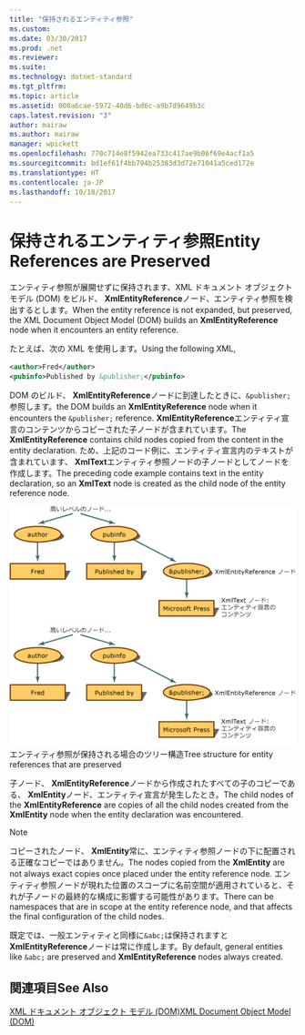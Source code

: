 ```yaml
---
title: "保持されるエンティティ参照"
ms.custom: 
ms.date: 03/30/2017
ms.prod: .net
ms.reviewer: 
ms.suite: 
ms.technology: dotnet-standard
ms.tgt_pltfrm: 
ms.topic: article
ms.assetid: 000a6cae-5972-40d6-bd6c-a9b7d9649b3c
caps.latest.revision: "3"
author: mairaw
ms.author: mairaw
manager: wpickett
ms.openlocfilehash: 770c714e8f5942ea733c417ae9b06f69e4acf1a5
ms.sourcegitcommit: bd1ef61f4bb794b25383d3d72e71041a5ced172e
ms.translationtype: HT
ms.contentlocale: ja-JP
ms.lasthandoff: 10/18/2017
---
```

# <a name="entity-references-are-preserved"></a><span data-ttu-id="49848-102">保持されるエンティティ参照</span><span class="sxs-lookup"><span data-stu-id="49848-102">Entity References are Preserved</span></span>
<span data-ttu-id="49848-103">エンティティ参照が展開せずに保持されます、XML ドキュメント オブジェクト モデル (DOM) をビルド、 **XmlEntityReference**ノード、エンティティ参照を検出するとします。</span><span class="sxs-lookup"><span data-stu-id="49848-103">When the entity reference is not expanded, but preserved, the XML Document Object Model (DOM) builds an **XmlEntityReference** node when it encounters an entity reference.</span></span>  
  
 <span data-ttu-id="49848-104">たとえば、次の XML を使用します。</span><span class="sxs-lookup"><span data-stu-id="49848-104">Using the following XML,</span></span>  
  
```xml  
<author>Fred</author>  
<pubinfo>Published by &publisher;</pubinfo>  
```  
  
 <span data-ttu-id="49848-105">DOM のビルド、 **XmlEntityReference**ノードに到達したときに、`&publisher;`参照します。</span><span class="sxs-lookup"><span data-stu-id="49848-105">the DOM builds an **XmlEntityReference** node when it encounters the `&publisher;` reference.</span></span> <span data-ttu-id="49848-106">**XmlEntityReference**エンティティ宣言のコンテンツからコピーされた子ノードが含まれています。</span><span class="sxs-lookup"><span data-stu-id="49848-106">The **XmlEntityReference** contains child nodes copied from the content in the entity declaration.</span></span> <span data-ttu-id="49848-107">ため、上記のコード例に、エンティティ宣言内のテキストが含まれています、 **XmlText**エンティティ参照ノードの子ノードとしてノードを作成します。</span><span class="sxs-lookup"><span data-stu-id="49848-107">The preceding code example contains text in the entity declaration, so an **XmlText** node is created as the child node of the entity reference node.</span></span>  
  
 <span data-ttu-id="49848-108">![ツリー構造が保持されているエンティティ参照の](../../../../docs/standard/data/xml/media/xmlentityref-notexpanded-nodes.gif "xmlentityref_notexpanded_nodes")</span><span class="sxs-lookup"><span data-stu-id="49848-108">![Tree structure for preserved entity references](../../../../docs/standard/data/xml/media/xmlentityref-notexpanded-nodes.gif "xmlentityref_notexpanded_nodes")</span></span>  
<span data-ttu-id="49848-109">エンティティ参照が保持される場合のツリー構造</span><span class="sxs-lookup"><span data-stu-id="49848-109">Tree structure for entity references that are preserved</span></span>  
  
 <span data-ttu-id="49848-110">子ノード、 **XmlEntityReference**ノードから作成されたすべての子のコピーである、 **XmlEntity**ノード、エンティティ宣言が発生したとき。</span><span class="sxs-lookup"><span data-stu-id="49848-110">The child nodes of the **XmlEntityReference** are copies of all the child nodes created from the **XmlEntity** node when the entity declaration was encountered.</span></span>  
  
> [!NOTE]
>  <span data-ttu-id="49848-111">コピーされたノード、 **XmlEntity**常に、エンティティ参照ノードの下に配置される正確なコピーではありません。</span><span class="sxs-lookup"><span data-stu-id="49848-111">The nodes copied from the **XmlEntity** are not always exact copies once placed under the entity reference node.</span></span> <span data-ttu-id="49848-112">エンティティ参照ノードが現れた位置のスコープに名前空間が適用されていると、それが子ノードの最終的な構成に影響する可能性があります。</span><span class="sxs-lookup"><span data-stu-id="49848-112">There can be namespaces that are in scope at the entity reference node, and that affects the final configuration of the child nodes.</span></span>  
  
 <span data-ttu-id="49848-113">既定では、一般エンティティと同様に`&abc;`は保持されますと**XmlEntityReference**ノードは常に作成します。</span><span class="sxs-lookup"><span data-stu-id="49848-113">By default, general entities like `&abc;` are preserved and **XmlEntityReference** nodes always created.</span></span>  
  
## <a name="see-also"></a><span data-ttu-id="49848-114">関連項目</span><span class="sxs-lookup"><span data-stu-id="49848-114">See Also</span></span>  
 [<span data-ttu-id="49848-115">XML ドキュメント オブジェクト モデル (DOM)</span><span class="sxs-lookup"><span data-stu-id="49848-115">XML Document Object Model (DOM)</span></span>](../../../../docs/standard/data/xml/xml-document-object-model-dom.md)
